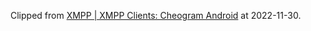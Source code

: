 > 
Clipped from [XMPP | XMPP Clients: Cheogram Android](https://xmpp.org/software/clients/cheogram-android/) at 2022-11-30.